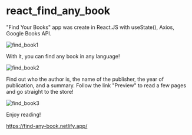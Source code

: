 # react_find_any_book

"Find Your Books" app was create in React.JS with useState(), Axios, Google Books API.

![find_book1](https://user-images.githubusercontent.com/91973134/186164301-630a11ad-b38a-4c66-b95d-f5e78b9757a7.jpg)

With it, you can find any book in any language!

![find_book2](https://user-images.githubusercontent.com/91973134/186166214-ca47fd78-bec7-4d20-80ca-e9cdf2009178.jpg)

Find out who the author is, the name of the publisher, the year of publication, and a summary. Follow the link "Preview" to read a few pages and go straight to the store!

![find_book3](https://user-images.githubusercontent.com/91973134/186166317-a67c3337-1a26-4d67-bcb3-2d604cebe87a.jpg)

Enjoy reading!

https://find-any-book.netlify.app/
